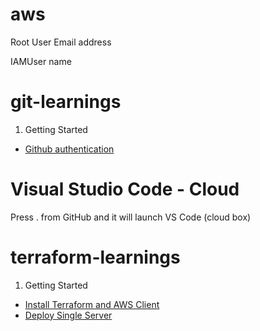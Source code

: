 # aws
Root User Email address

IAMUser name

# git-learnings

1. Getting Started
- [Github authentication](https://github.com/WelshieGD/terraform-learnings/blob/main/journal/prep/gitgettingstarted.md)

# Visual Studio Code - Cloud

Press . from GitHub and it will launch VS Code (cloud box)

# terraform-learnings

1. Getting Started
- [Install Terraform and AWS Client](https://github.com/WelshieGD/terraform-learnings/blob/main/journal/prep/gettingstarted.md)
- [Deploy Single Server](https://github.com/WelshieGD/terraform-learnings/blob/main/journal/terraform/001_deploy_singleserver/001_deploy_singleserver.md)


